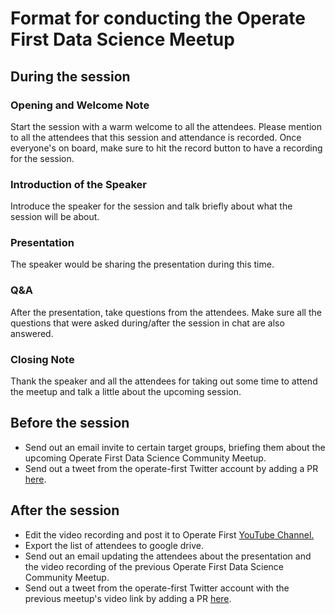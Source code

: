 # Format for conducting the Operate First Data Science Meetup

## During the session

### Opening and Welcome Note 

Start the session with a warm welcome to all the attendees. Please mention to all the attendees that this session and attendance is recorded. Once everyone's on board, make sure to hit the record button to have a recording for the session.

### Introduction of the Speaker

Introduce the speaker for the session and talk briefly about what the session will be about.

### Presentation

The speaker would be sharing the presentation during this time. 

### Q&A

After the presentation, take questions from the attendees. Make sure all the questions that were asked during/after the session in chat are also answered.

### Closing Note

Thank the speaker and all the attendees for taking out some time to attend the meetup and talk a little about the upcoming session.

## Before the session 

* Send out an email invite to certain target groups, briefing them about the upcoming Operate First Data Science Community Meetup.
* Send out a tweet from the operate-first Twitter account by adding a PR [here](https://github.com/operate-first/operate-first-twitter).

## After the session

* Edit the video recording and post it to Operate First [YouTube Channel.](https://youtube.com/playlist?list=PL8VBRDTElCWqC5WcZUUNJxGn9WslK6llb)
* Export the list of attendees to google drive.
* Send out an email updating the attendees about the presentation and the video recording of the previous Operate First Data Science Community Meetup.
* Send out a tweet from the operate-first Twitter account with the previous meetup's video link by adding a PR [here](https://github.com/operate-first/operate-first-twitter).
